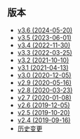 <div class="sponsor-container"></div>
<div class="ww-ads wwads-cn wwads-horizontal" data-id="327"></div>

<h2 class="versions">版本</h2>

* [v3.6 (2024-05-20)](/updates/v3.6.md)
* [v3.5 (2023-06-01)](/updates/v3.5.md)
* [v3.4 (2022-11-30)](/updates/v3.4.md)
* [v3.3 (2022-03-25)](/updates/v3.3.md)
* [v3.2 (2021-10-10)](/updates/v3.2.md)
* [v3.1 (2021-04-13)](/updates/v3.1.md)
* [v3.0 (2020-12-05)](/updates/v3.0.md)
* [v2.9 (2020-05-16)](/updates/v2.9.md)
* [v2.8 (2020-03-23)](/updates/v2.8.md)
* [v2.7 (2020-01-08)](/updates/v2.7.md)
* [v2.6 (2019-12-05)](/updates/v2.6.md)
* [v2.5 (2019-10-20)](/updates/v2.5.md)
* [v2.4 (2019-09-16)](/updates/v2.4.md)
* [历史变更](/updates/changelog.md)